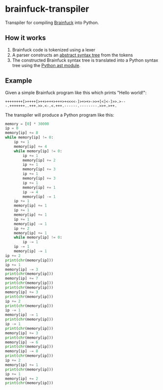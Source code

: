 # brainfuck-transpiler

Transpiler for compiling [Brainfuck](https://en.wikipedia.org/wiki/Brainfuck) into Python.

## How it works

1. Brainfuck code is tokenized using a lexer
2. A parser constructs an [abstract syntax tree](https://en.wikipedia.org/wiki/Abstract_syntax_tree) from the tokens
3. The constructed Brainfuck syntax tree is translated into a Python syntax tree using the [Python ast module](https://docs.python.org/3/library/ast.html).

## Example

Given a simple Brainfuck program like this which prints "Hello world!":

```brainfuck
++++++++[>++++[>++>+++>+++>+<<<<-]>+>+>->>+[<]<-]>>.>---.+++++++..+++.>>.<-.<.+++.------.--------.>>+.>++.
```

The transpiler will produce a Python program like this:

```python
memory = [0] * 30000
ip = 0
memory[ip] += 8
while memory[ip] != 0:
    ip += 1
    memory[ip] += 4
    while memory[ip] != 0:
        ip += 1
        memory[ip] += 2
        ip += 1
        memory[ip] += 3
        ip += 1
        memory[ip] += 3
        ip += 1
        memory[ip] += 1
        ip -= 4
        memory[ip] -= 1
    ip += 1
    memory[ip] += 1
    ip += 1
    memory[ip] += 1
    ip += 1
    memory[ip] -= 1
    ip += 2
    memory[ip] += 1
    while memory[ip] != 0:
        ip -= 1
    ip -= 1
    memory[ip] -= 1
ip += 2
print(chr(memory[ip]))
ip += 1
memory[ip] -= 3
print(chr(memory[ip]))
memory[ip] += 7
print(chr(memory[ip]))
print(chr(memory[ip]))
memory[ip] += 3
print(chr(memory[ip]))
ip += 2
print(chr(memory[ip]))
ip -= 1
memory[ip] -= 1
print(chr(memory[ip]))
ip -= 1
print(chr(memory[ip]))
memory[ip] += 3
print(chr(memory[ip]))
memory[ip] -= 6
print(chr(memory[ip]))
memory[ip] -= 8
print(chr(memory[ip]))
ip += 2
memory[ip] += 1
print(chr(memory[ip]))
ip += 1
memory[ip] += 2
print(chr(memory[ip]))
```
